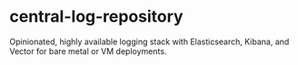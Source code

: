 # central-log-repository
Opinionated, highly available logging stack with Elasticsearch, Kibana, and Vector for bare metal or VM deployments.
